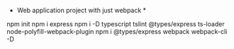 * Web application project with just webpack *

npm init
npm i express 
npm i -D typescript tslint @types/express ts-loader node-polyfill-webpack-plugin
npm i @types/express webpack webpack-cli -D
